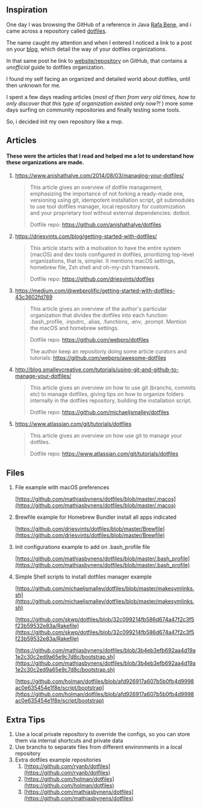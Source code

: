 ## Inspiration

One day I was browsing the GitHub of a reference in Java [Rafa Bene](https://github.com/rafabene), and i came across a repository called [dotfiles](https://github.com/rafabene/dotfiles). 

The name caught my attention and when I entered I noticed a link to a post on your [blog](http://rafabene.com/2015/10/06/do-you-dotfiles/), which detail the way of your dotfiles organizations.

In that same post he link to  [website/repository](https://dotfiles.github.io/)  on GitHub, that contains a *unofficial* guide to dotfiles organization.

I found my self facing an organized and detailed world about dotfiles, until then unknown for me.

I spent a few days reading articles (_most of then from very old times, how to only discover that this type of organization existed only now?!_ ) more some days surfing on community repositories and finally testing some tools.

So, i decided init my own repository like a mvp. 





## Articles

#### These were the articles that I read and helped me a lot to understand how these organizations are made.

1. https://www.anishathalye.com/2014/08/03/managing-your-dotfiles/

   > This article gives an overview of dotfile management, emphasizing the importance of not forking a ready-made one, versioning using git, idempotent installation script, git submodules to use tool dotfiles manager, local repository for customization and your proprietary tool without external dependencies: dotbot.
   >
   > Dotfile repo: https://github.com/anishathalye/dotfiles

   

2. https://driesvints.com/blog/getting-started-with-dotfiles/

   > This article starts with a motivation to have the entire system (macOS) and dev tools configured in dotfiles, prioritizing top-level organizations, that is, simpler. It mentions macOS settings, homebrew file, Zsh shell and oh-my-zsh framework.
   >
   > Dotfile repo: https://github.com/driesvints/dotfiles

   

3. https://medium.com/@webprolific/getting-started-with-dotfiles-43c3602fd789

   > This article gives an overview of the author's particular organization that divides the dotfiles into each function: .bash_profile, .inputrc, .alias, .functions, .env, .prompt. Mention the macOS and homebrew settings.
   >
   > Dotfile repo: https://github.com/webpro/dotfiles 
   >
   > The author keep an repositoriy doing some article curators and tutorials:  https://github.com/webpro/awesome-dotfiles

   

4. http://blog.smalleycreative.com/tutorials/using-git-and-github-to-manage-your-dotfiles/

   > This article gives an overview on how to use git (branchs, commits etc) to manage dotfiles, giving tips on how to organize folders internally in the dotfiles repository, building the installation script.
   >
   > Dotfile repo: https://github.com/michaeljsmalley/dotfiles

   

5. https://www.atlassian.com/git/tutorials/dotfiles

   > This article gives an overview on how use git to manage your dotfiles.
   >
   > Dotfile repo: https://www.atlassian.com/git/tutorials/dotfiles







## Files

1. File example with macOS preferences

   [https://github.com/mathiasbynens/dotfiles/blob/master/.macos](https://github.com/mathiasbynens/dotfiles/blob/master/.macos)

2. Brewfile example for Homebrew Bundler install all apps indicated

   [https://github.com/driesvints/dotfiles/blob/master/Brewfile](https://github.com/driesvints/dotfiles/blob/master/Brewfile)

3. Init configurations example to add on .bash_profile file

   [https://github.com/mathiasbynens/dotfiles/blob/master/.bash_profile](https://github.com/mathiasbynens/dotfiles/blob/master/.bash_profile)

4. Simple Shell scripts to install dotfiles manager example

   [https://github.com/michaeljsmalley/dotfiles/blob/master/makesymlinks.sh](https://github.com/michaeljsmalley/dotfiles/blob/master/makesymlinks.sh)

   [https://github.com/skwp/dotfiles/blob/32c099214fb586d674a47f2c3f5f23b59532e83a/Rakefile](https://github.com/skwp/dotfiles/blob/32c099214fb586d674a47f2c3f5f23b59532e83a/Rakefile)

   [https://github.com/mathiasbynens/dotfiles/blob/3b4eb3efb692aa4d19a1e2c30c2ed9a65e9c7d8c/bootstrap.sh](https://github.com/mathiasbynens/dotfiles/blob/3b4eb3efb692aa4d19a1e2c30c2ed9a65e9c7d8c/bootstrap.sh)

   [https://github.com/holman/dotfiles/blob/afd926917a607b5b0fb4d9998ac0e635454e1f8e/script/bootstrap](https://github.com/holman/dotfiles/blob/afd926917a607b5b0fb4d9998ac0e635454e1f8e/script/bootstrap)

   

## Extra Tips

1. Use a local private repository to override the configs, so you can store them via internal shortcuts and private data
2. Use branchs to separate files from different environments in a local repository
3. Extra dotfiles example repositories
   1. [https://github.com/ryanb/dotfiles](https://github.com/ryanb/dotfiles)
   2. [https://github.com/holman/dotfiles](https://github.com/holman/dotfiles)
   3. [https://github.com/mathiasbynens/dotfiles](https://github.com/mathiasbynens/dotfiles)


